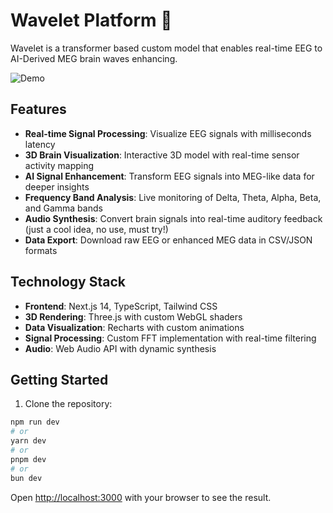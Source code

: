 # Wavelet Platform 🌊

Wavelet is a transformer based custom model that enables real-time EEG to AI-Derived MEG brain waves enhancing.

![Demo](./demo.gif)

## Features

- **Real-time Signal Processing**: Visualize EEG signals with milliseconds latency
- **3D Brain Visualization**: Interactive 3D model with real-time sensor activity mapping
- **AI Signal Enhancement**: Transform EEG signals into MEG-like data for deeper insights
- **Frequency Band Analysis**: Live monitoring of Delta, Theta, Alpha, Beta, and Gamma bands
- **Audio Synthesis**: Convert brain signals into real-time auditory feedback (just a cool idea, no use, must try!)
- **Data Export**: Download raw EEG or enhanced MEG data in CSV/JSON formats

## Technology Stack

- **Frontend**: Next.js 14, TypeScript, Tailwind CSS
- **3D Rendering**: Three.js with custom WebGL shaders
- **Data Visualization**: Recharts with custom animations
- **Signal Processing**: Custom FFT implementation with real-time filtering
- **Audio**: Web Audio API with dynamic synthesis

## Getting Started

1. Clone the repository:

```bash
npm run dev
# or
yarn dev
# or
pnpm dev
# or
bun dev
```

Open [http://localhost:3000](http://localhost:3000) with your browser to see the result.